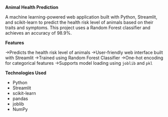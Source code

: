 **Animal Health Prediction**

A machine learning-powered web application built with Python, Streamlit, and scikit-learn to predict the health risk level of animals based on their traits and symptoms. 
This project uses a Random Forest classifier and achieves an accuracy of 98.9%.

**Features**

->Predicts the health risk level of animals
->User-friendly web interface built with Streamlit
->Trained using Random Forest Classifier
->One-hot encoding for categorical features
->Supports model loading using `joblib` and `pkl`

**Technologies Used**

- Python
- Streamlit
- scikit-learn
- pandas
- joblib
- NumPy
